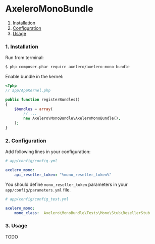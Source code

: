 AxeleroMonoBundle
======================

1. [Installation](#1-installation)
2. [Configuration](#2-configuration)
3. [Usage](#3-usage)

### 1. Installation

Run from terminal:

```bash
$ php composer.phar require axelero/axelero-mono-bundle
```

Enable bundle in the kernel:

```php
<?php
// app/AppKernel.php

public function registerBundles()
{
    $bundles = array(
        // ...
        new Axelero\MonoBundle\AxeleroMonoBundle(),
    );
}
```

### 2. Configuration

Add following lines in your configuration:

``` yaml
# app/config/config.yml

axelero_mono:
    api_reseller_token: "%mono_reseller_token%"
```

You should define ``mono_reseller_token`` parameters in your ``app/config/parameters.yml`` file.

``` yaml
# app/config/config_test.yml

axelero_mono:
    mono_class:  Axelero\MonoBundle\Tests\Mono\Stub\ResellerStub
```


### 3. Usage

TODO